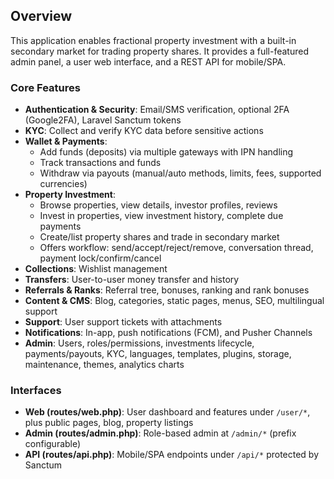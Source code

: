 ## Overview

This application enables fractional property investment with a built-in secondary market for trading property shares. It provides a full-featured admin panel, a user web interface, and a REST API for mobile/SPA.

### Core Features
- **Authentication & Security**: Email/SMS verification, optional 2FA (Google2FA), Laravel Sanctum tokens
- **KYC**: Collect and verify KYC data before sensitive actions
- **Wallet & Payments**:
  - Add funds (deposits) via multiple gateways with IPN handling
  - Track transactions and funds
  - Withdraw via payouts (manual/auto methods, limits, fees, supported currencies)
- **Property Investment**:
  - Browse properties, view details, investor profiles, reviews
  - Invest in properties, view investment history, complete due payments
  - Create/list property shares and trade in secondary market
  - Offers workflow: send/accept/reject/remove, conversation thread, payment lock/confirm/cancel
- **Collections**: Wishlist management
- **Transfers**: User-to-user money transfer and history
- **Referrals & Ranks**: Referral tree, bonuses, ranking and rank bonuses
- **Content & CMS**: Blog, categories, static pages, menus, SEO, multilingual support
- **Support**: User support tickets with attachments
- **Notifications**: In-app, push notifications (FCM), and Pusher Channels
- **Admin**: Users, roles/permissions, investments lifecycle, payments/payouts, KYC, languages, templates, plugins, storage, maintenance, themes, analytics charts

### Interfaces
- **Web (routes/web.php)**: User dashboard and features under `/user/*`, plus public pages, blog, property listings
- **Admin (routes/admin.php)**: Role-based admin at `/admin/*` (prefix configurable)
- **API (routes/api.php)**: Mobile/SPA endpoints under `/api/*` protected by Sanctum

